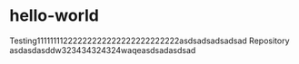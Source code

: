 # hello-world
Testing11111111222222222222222222222222asdsadsadsadsad Repository
asdasdasddw323434324324waqeasdsadasdsad
